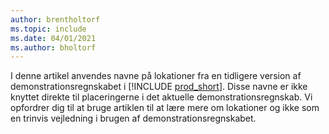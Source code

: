 ```yaml
---
author: brentholtorf
ms.topic: include
ms.date: 04/01/2021
ms.author: bholtorf
---
```

I denne artikel anvendes navne på lokationer fra en tidligere version af demonstrationsregnskabet i [!INCLUDE [prod_short](prod_short.md)]. Disse navne er ikke knyttet direkte til placeringerne i det aktuelle demonstrationsregnskab. Vi opfordrer dig til at bruge artiklen til at lære mere om lokationer og ikke som en trinvis vejledning i brugen af demonstrationsregnskabet.